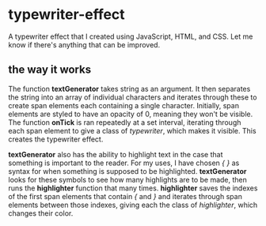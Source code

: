 # typewriter-effect
A typewriter effect that I created using JavaScript, HTML, and CSS. Let me know if there's anything that can be improved.

## the way it works
The function **textGenerator** takes string as an argument. It then separates the string into an array of individual characters and iterates through these to create span elements each containing a single character. Initially, span elements are styled to have an opacity of 0, meaning they won't be visible. The function **onTick** is ran repeatedly at a set interval, iterating through each span element to give a class of *typewriter*, which makes it visible. This creates the typewriter effect.

**textGenerator** also has the ability to highlight text in the case that something is important to the reader. For my uses, I have chosen *{ }* as syntax for when something is supposed to be highlighted. **textGenerator** looks for these symbols to see how many highlights are to be made, then runs the **highlighter** function that many times. **highlighter** saves the indexes of the first span elements that contain *{* and *}* and iterates through span elements between those indexes, giving each the class of *highlighter*, which changes their color. 
